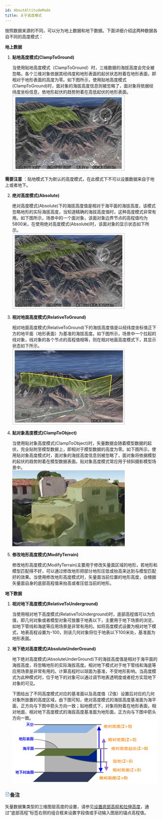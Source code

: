 ```yaml
---
id: AboutAltitudeMode
title: 关于高度模式  
---  
```

按照数据来源的不同，可以分为地上数据和地下数据。下面详细介绍这两种数据各自不同的高度模式：

**地上数据**

1. **贴地高度模式(ClampToGround)**

     当使用贴地高度模式（ClampToGround）时，三维数据的海拔高度会完全被忽略，各个三维对象依据其经纬度和地形表面的起伏状态附着在地形表面，即相对于地形表面的高度为零。如下图所示，使用贴地高度模式(ClampToGround)时，面对象的海拔高度信息则被忽略了，面对象将依据经纬度坐标信息，依地形起伏的趋势附着在高低起伏的地形表面。    
![](img/ClamptoGround.png)    
  
 **需要注意** ：贴地模式下为默认的高度模式，在此模式下不可以设置数据来自于地上或者地下。

2. **绝对高度模式(Absolute)**

    绝对高度模式(Absolute)下的海拔高度值是相对于海平面的海拔高度，该模式忽略地形的实际海拔高度，当知道精确的海拔高度值时，这种高度模式非常有用。如下图所示，场景中的一个面对象，该面对象边界节点的高程值均为5800米，在使用绝对高度模式(Absolute)时，该面对象的显示状态如下所示。  
![](img/Absolute.png)  

3. **相对地面高度模式(RelativeToGround)**

    相对地面高度模式(RelativeToGround)下的海拔高度值是以经纬度坐标值正下方的地平面（地形表面）为基准的海拔高度。如下图所示，场景中一个拉起的线对象，线对象的各个节点的高程值相等，则在相对地面高度模式下，其显示状态如下所示。  
![](img/RelativetoGround.png)    
 
4. **贴对象高度模式(ClampToObject)**

    当使用贴对象高度模式(ClampToObject)时，矢量数据会随着模型数据的起伏，完全贴附至模型数据上，即相对于模型数据的高度为零。如下图所示，使用贴对象高度模式时，面对象的海拔高度信息则被忽略了，面对象将依据模型的起伏的趋势附着在模型数据表面。贴对象高度模式常应用于倾斜摄影模型场景中。  
![](img/ClampToObject.png)    

5. **修改地形高度模式(ModifyTerrain)**

    修改地形高度模式(ModifyTerrain)主要用于修改矢量面区域的地形，若地形和模型匹配得不好，可以通过修改地形把部分地形压低或抬高来达到与模型匹配好的效果。当使用修改地形高度模式时，矢量面当前位置的地形高度，会根据矢量面自身的底部高程值来抬高或者压低当前的地形。

**地下数据**

1. **相对地下高度模式(RelativeToUnderground)**

    当使用相对地下高度模式(RelativeToUnderground)时，底部高程值可以为负值，即几何对象或者模型对象可放置于地表以下，主要用于地下场景的浏览，如地下管线和海底等应用场景是非常有用的。如将高度模式设置为相对地下模式，地表高程设置为-100，则该几何对象将位于地表以下100米处，基准面为地形表面。

2. **地下绝对高度模式(AbsoluteUnderGround)**

    地下绝对高度模式(AbsoluteUnderGround)下的海拔高度值是相对于海平面的海拔高度，将忽略地形的实际海拔高度。相对地下模式对于地下管线和海底等应用场景是非常有用的。计算高程时以球面为基准，不受地形影响。当高度模式为此种模式时，位于地下的对象可以通过调节地表透明度或者挖方实现地下对象的可见。

    下图给出了不同高度模式对应的基准面以及高度值（Z值）设置后对应的几何对象所放置的高度区域，由下图可知，绝对高度模式的海拔高度基准面为海平面，正方向与下图中箭头方向一致；贴地模式下，对象将附着在地形表面，相对地面、相对地下高度模式的海拔高度基准面为地形面，正方向与下图中箭头方向一致。  
  ![](img/AltitudeMode.png)  

  
### ![](../../img/read.gif)备注

矢量数据集类型的三维图层高度的设置，请参见[设置底部高程和拉伸高度](SettingHeight)，通过“底部高程”标签右侧的组合框来设置字段值或手动输入图层的锚点高程值。



